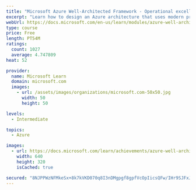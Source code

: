 ```yaml
---
title: "Microsoft Azure Well-Architected Framework - Operational excellence"
excerpt: "Learn how to design an Azure architecture that uses modern practices and gives you full visibility into what's happening in your environment."
webUrl: https://docs.microsoft.com/en-us/learn/modules/azure-well-architected-operational-excellence/
type: course
price: Free
length: PT54M
ratings:
  count: 1027
  average: 4.747809
heat: 52

provider:
  name: Microsoft Learn
  domain: microsoft.com
  images:
    - url: /assets/images/organizations/microsoft.com-50x50.jpg
      width: 50
      height: 50

levels:
  - Intermediate

topics:
  - Azure

images:
  - url: https://docs.microsoft.com/learn/achievements/azure-well-architected-operational-excellence-social.png
    width: 640
    height: 320
    isCached: true

secured: "8NJPPWzNFMkeSx+8k7kVKD070q8I3nDMgpgf8gpfVcOpIicsQFw/IHr9SJFxJ4qrVyPbrn1kz+zWuLmWNb1uvU9M9Q0pX092tckQ4lMha67cjgbq/s2tGv7tgFMiZzZ6o0QZlQP4ebpy13t+nHoPD2q/LdMjIXBHpseho3hl/SxQAd6OwC2JE4jd38N6X+YyFiE3fvnrAPLpTo1UhV/+CN1lnq7SEj7Mu+qpqWoXRhwWzuaThHZNz0t+Scc7or5NMbXOi+voLFz4UFnNpvnpBCZn0LklkUmepLMi/57qjiY2FMX+PNZgYlWJFfE8VYKyUhKxctYSznl7JC1CNFP3TGR+R9mfpflVTlsTxrEPINqGxYRKqCSgEiqc8qX6iXgpad6ManZ8BA776em1tWfr0Xd6skkH5Egf1K3IvWhA3KY=;lUq0N+opsFFfLbF2m5jndg=="
---
```


